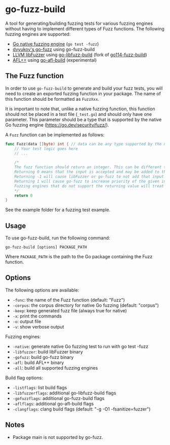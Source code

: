 # go-fuzz-build

A tool for generating/building fuzzing tests for various fuzzing engines without having to implement different types of Fuzz functions. The following fuzzing engines are supported:

- [Go native fuzzing engine](https://go.dev/security/fuzz/) (`go test -fuzz`)
- [dvyukov's go-fuzz](https://github.com/dvyukov/go-fuzz) using go-fuzz-build
- [LLVM libFuzzer](https://llvm.org/docs/LibFuzzer.html) using [go-libfuzz-build](https://github.com/elwint/go-libfuzz-build) (fork of [go114-fuzz-build](https://github.com/mdempsky/go114-fuzz-build))
- [AFL++](https://aflplus.plus/) using [go-afl-build](https://github.com/elwint/go-afl-build) (experimental)

## The Fuzz function

In order to use `go-fuzz-build` to generate and build your fuzz tests, you will need to create an exported fuzzing function in your package. The name of this function should be formatted as `FuzzXxx`. 

It is important to note that, unlike a native fuzzing function, this function should not be placed in a test file (`_test.go`) and should only have one parameter. This parameter should be a type that is supported by the native Go fuzzing engine (<https://go.dev/security/fuzz/>).

A `Fuzz` function can be implemented as follows:

```go
func Fuzz(data []byte) int { // data can be any type supported by the native Go fuzzing engine
    // Your test logic goes here
    // ...

    /*
    The fuzz function should return an integer. This can be different than 0 to improve fuzzing performance.
    Returning 0 means that the input is accepted and may be added to the corpus.
    Returning -1 will cause libFuzzer or go-fuzz to not add that input to the corpus, regardless of coverage.
    Returning 1 will cause go-fuzz to increase priority of the given input.
    Fuzzing engines that do not support the returning value will treat it the same as returning 0.
    */
    return 0
}
```

See the example folder for a fuzzing test example.

## Usage

To use go-fuzz-build, run the following command:

```
go-fuzz-build [options] PACKAGE_PATH
```

Where `PACKAGE_PATH` is the path to the Go package containing the Fuzz function.

## Options

The following options are available:

- `-func`: the name of the Fuzz function (default: "Fuzz")
- `-corpus`: the corpus directory for native Go fuzzing (default: "corpus")
- `-keep`: keep generated fuzz file (always true for native)
- `-x`: print the commands
- `-o`: output file
- `-v`: show verbose output

Fuzzing engines:

- `-native`: generate native Go fuzzing test to run with go test -fuzz
- `-libfuzzer`: build libFuzzer binary
- `-gofuzz`: build go-fuzz binary
- `-afl`: build AFL++ binary
- `-all`: build all supported fuzzing engines

Build flag options:

- `-listflags`: list build flags
- `-libfuzzerflags`: additional go-libfuzz-build flags
- `-gofuzzflags`: additional go-fuzz-build flags
- `-aflflags`: additional go-afl-build flags
- `-clangflags`: clang build flags (default: "-g -O1 -fsanitize=fuzzer")

## Notes

- Package main is not supported by go-fuzz.
